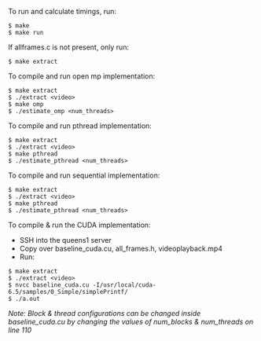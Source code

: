 To run and calculate timings, run:
```
$ make
$ make run
```

If allframes.c is not present, only run:
```
$ make extract

```
To compile and run open mp implementation:
```
$ make extract
$ ./extract <video>
$ make omp
$ ./estimate_omp <num_threads>
```
To compile and run pthread implementation:
```
$ make extract
$ ./extract <video>
$ make pthread
$ ./estimate_pthread <num_threads>
```
To compile and run sequential implementation:
```
$ make extract
$ ./extract <video>
$ make pthread
$ ./estimate_pthread <num_threads>
```
To compile & run the CUDA implementation:

- SSH into the queens1 server
- Copy over baseline_cuda.cu, all_frames.h, videoplayback.mp4
- Run:
```
$ make extract
$ ./extract <video>
$ nvcc baseline_cuda.cu -I/usr/local/cuda-6.5/samples/0_Simple/simplePrintf/
$ ./a.out
```
*Note: Block & thread configurations can be changed inside baseline_cuda.cu
by changing the values of num_blocks & num_threads on line 110*
